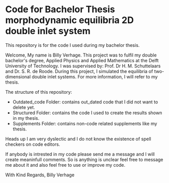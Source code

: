 # Code for Bachelor Thesis morphodynamic equilibria 2D double inlet system
This repository is for the code I used during my bachelor thesis. 

Welcome, My name is Billy Verhage. 
This project was to fulfil my double bachelor's degree, Applied Physics and Applied Mathematics at the Delft University of Technology. 
I was supervised by: Prof. Dr H. M. Schuttelaars and Dr. S. R. de Roode. 
During this project, I simulated the equilibria of two-dimensional double inlet systems. For more information, I will refer to my thesis. 

The structure of this repository:
- Outdated_code Folder: contains out_dated code that I did not want to delete yet.
- Structured Folder: contains the code I used to create the results shown in my thesis.
- Supplements Folder: contains non-code related supplements like my thesis.

Heads up I am very dyslectic and I do not know the existence of spell checkers on code editors.   

If anybody is intrested in my code please send me a message and I will create meaninfull comments. 
So is anything is unclear feel free to message me about it and also feel free to use or improve my code.

With Kind Regards,
Billy Verhage
